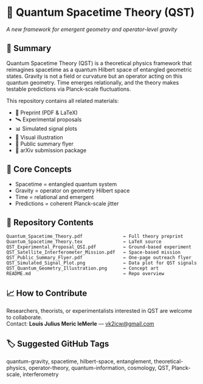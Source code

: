 
# 🧬 Quantum Spacetime Theory (QST)
*A new framework for emergent geometry and operator-level gravity*

## 📘 Summary
Quantum Spacetime Theory (QST) is a theoretical physics framework that reimagines spacetime as a quantum Hilbert space of entangled geometric states. Gravity is not a field or curvature but an operator acting on this quantum geometry. Time emerges relationally, and the theory makes testable predictions via Planck-scale fluctuations.

This repository contains all related materials:
- 📄 Preprint (PDF & LaTeX)
- 🛰️ Experimental proposals
- 📊 Simulated signal plots
- 🎨 Visual illustration
- 📜 Public summary flyer
- 📁 arXiv submission package

## 🧠 Core Concepts
- Spacetime = entangled quantum system
- Gravity = operator on geometry Hilbert space
- Time = relational and emergent
- Predictions = coherent Planck-scale jitter

## 📂 Repository Contents
```
Quantum_Spacetime_Theory.pdf               ← Full theory preprint
Quantum_Spacetime_Theory.tex               ← LaTeX source
QST_Experimental_Proposal_QSI.pdf          ← Ground-based experiment
QST_Satellite_Interferometer_Mission.pdf   ← Space-based mission
QST_Public_Summary_Flyer.pdf               ← One-page outreach flyer
QST_Simulated_Signal_Plot.png              ← Data plot for QST signals
QST_Quantum_Geometry_Illustration.png      ← Concept art
README.md                                  ← Repo overview
```

## 📈 How to Contribute
Researchers, theorists, or experimentalists interested in QST are welcome to collaborate.  
Contact: **Louis Julius Meric leMerle** — vk2icw@gmail.com

## 🏷️ Suggested GitHub Tags
quantum-gravity, spacetime, hilbert-space, entanglement, theoretical-physics, operator-theory, quantum-information, cosmology, QST, Planck-scale, interferometry
